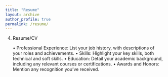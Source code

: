 ```yaml
---
title: "Resume"
layout: archive
author_profile: true
permalink: /resume/
---
```

4. Resume/CV

	•	Professional Experience: List your job history, with descriptions of your roles and achievements.
	•	Skills: Highlight your key skills, both technical and soft skills.
	•	Education: Detail your academic background, including any relevant courses or certifications.
	•	Awards and Honors: Mention any recognition you’ve received.
